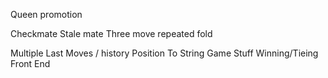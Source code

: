 Queen promotion

Checkmate
Stale mate
Three move repeated fold

Multiple Last Moves / history
Position To String
Game Stuff
Winning/Tieing
Front End
